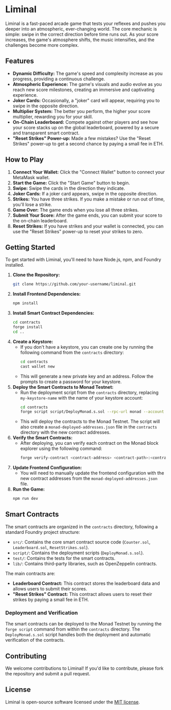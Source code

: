 # Liminal

Liminal is a fast-paced arcade game that tests your reflexes and pushes you deeper into an atmospheric, ever-changing world. The core mechanic is simple: swipe in the correct direction before time runs out. As your score increases, the game's atmosphere shifts, the music intensifies, and the challenges become more complex.

## Features

- **Dynamic Difficulty:** The game's speed and complexity increase as you progress, providing a continuous challenge.
- **Atmospheric Experience:** The game's visuals and audio evolve as you reach new score milestones, creating an immersive and captivating experience.
- **Joker Cards:** Occasionally, a "joker" card will appear, requiring you to swipe in the opposite direction.
- **Multiplier System:** The better you perform, the higher your score multiplier, rewarding you for your skill.
- **On-Chain Leaderboard:** Compete against other players and see how your score stacks up on the global leaderboard, powered by a secure and transparent smart contract.
- **"Reset Strikes" Power-up:** Made a few mistakes? Use the "Reset Strikes" power-up to get a second chance by paying a small fee in ETH.

## How to Play

1.  **Connect Your Wallet:** Click the "Connect Wallet" button to connect your MetaMask wallet.
2.  **Start the Game:** Click the "Start Game" button to begin.
3.  **Swipe:** Swipe the cards in the direction they indicate.
4.  **Joker Cards:** If a joker card appears, swipe in the opposite direction.
5.  **Strikes:** You have three strikes. If you make a mistake or run out of time, you'll lose a strike.
6.  **Game Over:** The game ends when you lose all three strikes.
7.  **Submit Your Score:** After the game ends, you can submit your score to the on-chain leaderboard.
8.  **Reset Strikes:** If you have strikes and your wallet is connected, you can use the "Reset Strikes" power-up to reset your strikes to zero.

## Getting Started

To get started with Liminal, you'll need to have Node.js, npm, and Foundry installed.

1.  **Clone the Repository:**
    ```bash
    git clone https://github.com/your-username/liminal.git
    ```
2.  **Install Frontend Dependencies:**
    ```bash
    npm install
    ```
3.  **Install Smart Contract Dependencies:**
    ```bash
    cd contracts
    forge install
    cd ..
    ```
4.  **Create a Keystore:**
    -   If you don't have a keystore, you can create one by running the following command from the `contracts` directory:
        ```bash
        cd contracts
        cast wallet new
        ```
    -   This will generate a new private key and an address. Follow the prompts to create a password for your keystore.
5.  **Deploy the Smart Contracts to Monad Testnet:**
    -   Run the deployment script from the `contracts` directory, replacing `my-keystore-name` with the name of your keystore account:
        ```bash
        cd contracts
        forge script script/DeployMonad.s.sol --rpc-url monad --account my-keystore-name --broadcast
        ```
    -   This will deploy the contracts to the Monad Testnet. The script will also create a `monad-deployed-addresses.json` file in the `contracts` directory with the new contract addresses.
6.  **Verify the Smart Contracts:**
    -   After deploying, you can verify each contract on the Monad block explorer using the following command:
        ```bash
        forge verify-contract <contract-address> <contract-path>:<contract-name> --chain-id 10143 --verifier sourcify --verifier-url https://sourcify-api-monad.blockvision.org
        ```
7.  **Update Frontend Configuration:**
    - You will need to manually update the frontend configuration with the new contract addresses from the `monad-deployed-addresses.json` file.
6.  **Run the Game:**
    ```bash
    npm run dev
    ```

## Smart Contracts

The smart contracts are organized in the `contracts` directory, following a standard Foundry project structure:

-   `src/`: Contains the core smart contract source code (`Counter.sol`, `Leaderboard.sol`, `ResetStrikes.sol`).
-   `script/`: Contains the deployment scripts (`DeployMonad.s.sol`).
-   `test/`: Contains the tests for the smart contracts.
-   `lib/`: Contains third-party libraries, such as OpenZeppelin contracts.

The main contracts are:
-   **Leaderboard Contract:** This contract stores the leaderboard data and allows users to submit their scores.
-   **"Reset Strikes" Contract:** This contract allows users to reset their strikes by paying a small fee in ETH.

### Deployment and Verification

The smart contracts can be deployed to the Monad Testnet by running the `forge script` command from within the `contracts` directory. The `DeployMonad.s.sol` script handles both the deployment and automatic verification of the contracts.

## Contributing

We welcome contributions to Liminal! If you'd like to contribute, please fork the repository and submit a pull request.

## License

Liminal is open-source software licensed under the [MIT license](https://opensource.org/licenses/MIT).